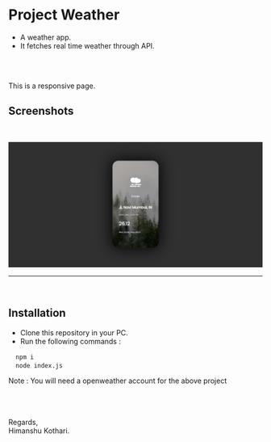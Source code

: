 

# Project Weather 

* A weather app.
* It fetches real time weather through API.

<br/>
<br/>

This is a responsive page.

## Screenshots
<br/>

![App Screenshot](https://github.com/iamhk12/Projects/blob/main/WebProjects/PR_WeatherApp-(nodeJS-html-css)/ss/appweather.png)
<hr>

<br/>

## Installation

* Clone this repository in your PC.
* Run the following commands :

```bash
  npm i
  node index.js
```
Note :  You will need a openweather account for the above project


<br/>
<br/><br/>
Regards,<br/>
Himanshu Kothari.
